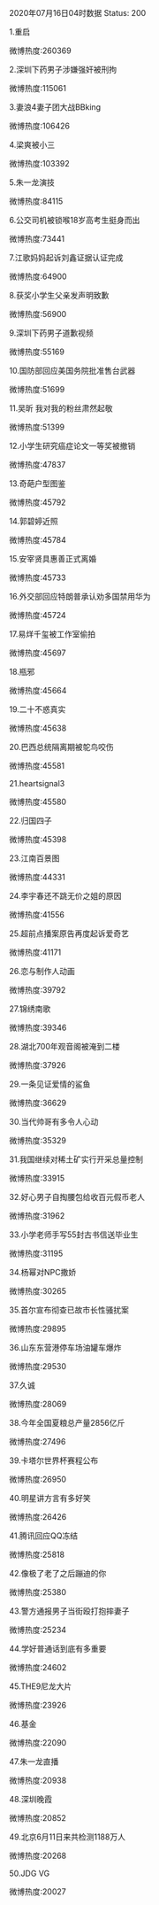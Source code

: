 2020年07月16日04时数据
Status: 200

1.重启

微博热度:260369

2.深圳下药男子涉嫌强奸被刑拘

微博热度:115061

3.妻浪4妻子团大战BBking

微博热度:106426

4.梁爽被小三

微博热度:103392

5.朱一龙演技

微博热度:84115

6.公交司机被锁喉18岁高考生挺身而出

微博热度:73441

7.江歌妈妈起诉刘鑫证据认证完成

微博热度:64900

8.获奖小学生父亲发声明致歉

微博热度:56900

9.深圳下药男子道歉视频

微博热度:55169

10.国防部回应美国务院批准售台武器

微博热度:51699

11.吴昕 我对我的粉丝肃然起敬

微博热度:51399

12.小学生研究癌症论文一等奖被撤销

微博热度:47837

13.奇葩户型图鉴

微博热度:45792

14.郭碧婷近照

微博热度:45784

15.安宰贤具惠善正式离婚

微博热度:45733

16.外交部回应特朗普承认劝多国禁用华为

微博热度:45724

17.易烊千玺被工作室偷拍

微博热度:45697

18.瓶邪

微博热度:45664

19.二十不惑真实

微博热度:45638

20.巴西总统隔离期被鸵鸟咬伤

微博热度:45581

21.heartsignal3

微博热度:45580

22.归国四子

微博热度:45398

23.江南百景图

微博热度:44331

24.李宇春还不跳无价之姐的原因

微博热度:41556

25.超前点播案原告再度起诉爱奇艺

微博热度:41171

26.恋与制作人动画

微博热度:39792

27.锦绣南歌

微博热度:39346

28.湖北700年观音阁被淹到二楼

微博热度:37926

29.一条见证爱情的鲨鱼

微博热度:36629

30.当代帅哥有多令人心动

微博热度:35329

31.我国继续对稀土矿实行开采总量控制

微博热度:33915

32.好心男子自掏腰包给收百元假币老人

微博热度:31962

33.小学老师手写55封古书信送毕业生

微博热度:31195

34.杨幂对NPC撒娇

微博热度:30265

35.首尔宣布彻查已故市长性骚扰案

微博热度:29895

36.山东东营港停车场油罐车爆炸

微博热度:29530

37.久诚

微博热度:28069

38.今年全国夏粮总产量2856亿斤

微博热度:27496

39.卡塔尔世界杯赛程公布

微博热度:26950

40.明星讲方言有多好笑

微博热度:26426

41.腾讯回应QQ冻结

微博热度:25818

42.像极了老了之后蹦迪的你

微博热度:25380

43.警方通报男子当街殴打抱摔妻子

微博热度:25234

44.学好普通话到底有多重要

微博热度:24602

45.THE9尼龙大片

微博热度:23926

46.基金

微博热度:22090

47.朱一龙直播

微博热度:20938

48.深圳晚霞

微博热度:20852

49.北京6月11日来共检测1188万人

微博热度:20268

50.JDG VG

微博热度:20027

